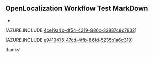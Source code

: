 ## OpenLocalization Workflow Test MarkDown
* 

[AZURE.INCLUDE [4ce19a4c-df54-4319-986c-33887c8c7832](calleeMd1.md)]



[AZURE.INCLUDE [e9410415-47cd-4ffb-86fd-5235b1a6c319](calleeMd2.md)]

 
thanks!